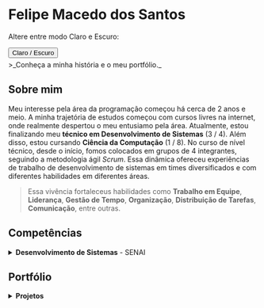 
# Felipe Macedo dos Santos
Altere entre modo Claro e Escuro: 
<div id="dark-mode-toggle">
  <button onclick="toggleDarkMode()">Claro / Escuro</button>
</div>
>_Conheça a minha história e o meu portfólio._

## Sobre mim
Meu interesse pela área da programação começou há cerca de 2 anos e meio. A minha trajetória de estudos começou com cursos livres na internet, onde realmente despertou o meu entusiamo pela área. Atualmente, estou finalizando meu **técnico em Desenvolvimento de Sistemas** (3 / 4). Além disso, estou cursando **Ciência da Computação** (1 / 8).
No curso de nível técnico, desde o início, fomos colocados em grupos de 4 integrantes, seguindo a metodologia ágil _Scrum_. Essa dinâmica ofereceu experiências de trabalho de desenvolvimento de sistemas em times diversificados e com diferentes habilidades em diferentes áreas. 
>Essa vivência fortaleceus habilidades como **Trabalho em Equipe**, **Liderança**, **Gestão de Tempo**, **Organização**, **Distribuição de Tarefas**, **Comunicação**, entre outras.

## Competências 
<details>
  <summary><strong>Desenvolvimento de Sistemas</strong> - SENAI</summary>
  
  <h4>Fundamentos de Programação Orientada a Objeto</h4>
  <ul>
    <li>Linguagem de programação <strong>Java</strong></li>
    <li>Lógica de programação orientada a objeto</li>
    <li>Programação orientada a objetos</li>
  </ul>

  <h4>Sistemas Operacionais</h4>
  <ul>
    <li>Arquitetura dos sistemas operacionais</li>
    <li>Sistema operacional código fechado</li>
    <li>Sistemas operacional código aberto</li>
    <li>Editor de texto</li>
    <li>Manipulação de arquivos</li>
    <li>Planilha eletrônica</li>
  </ul>

  <h4>Hardware e Redes de Computadores</h4>
  <ul>
    <li>Fundamentos de Hardware</li>
    <li>Fundamentos de Redes de Computadores</li>
  </ul>

  <h4>Linguagens de Marcação e Estilização</h4>
  <ul>
    <li>HTML 5</li>
    <li>CSS 3</li>
    <li>Materialize</li>
    <li>Acessibilidade</li>
    <li>Design responsivo</li>
    <li>User experience (UX) design</li>
  </ul>

  <h4>Programação Web Front-end</h4>
  <ul>
    <li>Javascript</li>
    <li>React</li>
    <li>Web apps</li>
  </ul>

  <h4>Banco de Dados</h4>
  <ul>
    <li>Sistema Gerenciador de Banco de Dados (SGBD)</li>
    <li>Modelo relacional (MySQL)</li>
    <li>Modelo não-relacional (Firebase)</li>
  </ul>

  <h4>Programação Web Back-end</h4>
  <ul>
    <li>Linguagem de programação <strong>C#</strong></li>
    <li>Padrão de desenvolvimento MVC</li>
    <li>.NET</li>
    <li>Persistência de dados</li>
    <li>Web Services</li>
  </ul>

  <h4>Interfaces para Dispositivos Móveis</h4>
  <ul>
    <li>Criação de Interfaces</li>
    <li>Recursos de Hardware</li>
  </ul>

  <h4>Programação Para Dispositivos</h4>
  <ul>
    <li>APIs</li>
    <li>Persistência de dados em dispositivos móveis</li>
    <li>Consumo de RESTful web services</li>
  </ul>

  <h4>Projetos</h4>
  <ul>
    <li>Qualidade de software</li>
    <li>Metodologias de desenvolvimento</li>
    <li>Metodologia de gerenciamento de projeto</li>
    <li>Apresentação do projeto</li>
  </ul>

  <h4>Requisitos e Modelagem de Software</h4>
  <ul>
    <li>Requisitos</li>
    <li>Levantamento de Requisitos</li>
    <li>Gerenciamento de Requisitos</li>
    <li>UML (Unified Modeling Language)</li>
    <li>Documentação de Requisitos</li>
  </ul>

  <h4>Testes de Software</h4>
  <ul>
    <li>Testes</li>
    <li>Planejamento de testes</li>
    <li>Execução de testes</li>
  </ul>

  <h5>Outros</h5>
  <ul>
    <li>Ambiente de desenvolvimento desktop</li>
    <li>Ambiente de desenvolvimento web</li>
    <li>Publicação de web sites</li>
    <li>Publicação do aplicativo</li>
    <li>Controle de versão</li>
  </ul>
</details>

## Portfólio 
<details>
    <summary><strong>Projetos</strong></summary>
    <h4>Java - <strong>Desktop</strong></h4>
    <ul>
        <li><a href="https://github.com/fmacedosantos/AdvocateLinkDesktop">AdvocateLink</a></li>
        <li><a href="https://github.com/fmacedosantos/AquaZen">AquaZen</a></li>
    </ul>
    <h4>HTML, CSS & JS - <strong>Web</strong></h4>
    <ul>
        <li><a href="https://github.com/fmacedosantos/alura_space">Alura Space</a></li>
    </ul>
    <h4>React Native - <strong>Mobile</strong></h4>
    <ul>
        <li><a href="https://github.com/fmacedosantos/mobile-orgs-cesta">Cesta Virtual</a></li>
    </ul>
</details>



<script>
function toggleDarkMode() {
    var body = document.body;
    body.classList.toggle("dark-mode");
}

// cria uma função para salvar o estado do modo no localStorage
function saveModeState() {
    var body = document.body;
    if (body.classList.contains("dark-mode")) {
        localStorage.setItem("darkMode", "enabled");
    } else {
        localStorage.setItem("darkMode", "disabled");
    }
}

// carrega o estado do modo salvo no localStorage ao carregar a página
window.onload = function() {
    var darkModeState = localStorage.getItem("darkMode");
    var body = document.body;
    if (darkModeState === "enabled") {
        body.classList.add("dark-mode");
    } else {
        body.classList.remove("dark-mode");
    }
};

// adiciona um evento para salvar o estado do modo ao fechar a página
window.onbeforeunload = saveModeState;
</script>

<style>
/* estilos para os modos claro e escuro */
body {
    transition: background-color 0.4s ease;
}

div {
  margin-bottom: 5px;
}

.light-mode {
    background-color: #ffffff;
    color: #333333;
}

.dark-mode {
    background-color: #333333;
    color: #ffffff;
}
</style>
